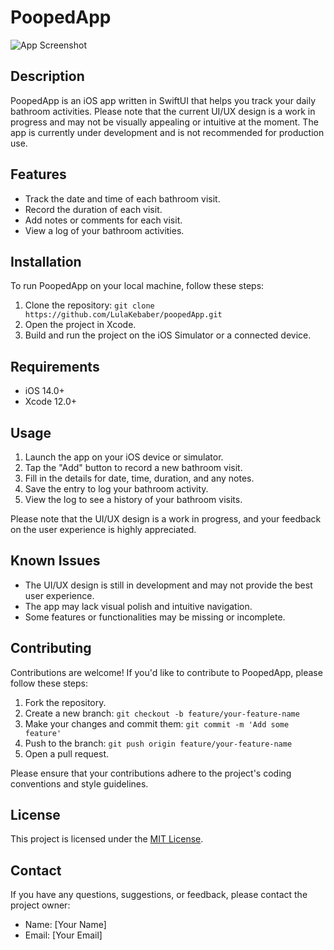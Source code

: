 # PoopedApp

![App Screenshot](screenshot.png)

## Description

PoopedApp is an iOS app written in SwiftUI that helps you track your daily bathroom activities. Please note that the current UI/UX design is a work in progress and may not be visually appealing or intuitive at the moment. The app is currently under development and is not recommended for production use.

## Features

- Track the date and time of each bathroom visit.
- Record the duration of each visit.
- Add notes or comments for each visit.
- View a log of your bathroom activities.

## Installation

To run PoopedApp on your local machine, follow these steps:

1. Clone the repository: `git clone https://github.com/LulaKebaber/poopedApp.git`
2. Open the project in Xcode.
3. Build and run the project on the iOS Simulator or a connected device.

## Requirements

- iOS 14.0+
- Xcode 12.0+

## Usage

1. Launch the app on your iOS device or simulator.
2. Tap the "Add" button to record a new bathroom visit.
3. Fill in the details for date, time, duration, and any notes.
4. Save the entry to log your bathroom activity.
5. View the log to see a history of your bathroom visits.

Please note that the UI/UX design is a work in progress, and your feedback on the user experience is highly appreciated.

## Known Issues

- The UI/UX design is still in development and may not provide the best user experience.
- The app may lack visual polish and intuitive navigation.
- Some features or functionalities may be missing or incomplete.

## Contributing

Contributions are welcome! If you'd like to contribute to PoopedApp, please follow these steps:

1. Fork the repository.
2. Create a new branch: `git checkout -b feature/your-feature-name`
3. Make your changes and commit them: `git commit -m 'Add some feature'`
4. Push to the branch: `git push origin feature/your-feature-name`
5. Open a pull request.

Please ensure that your contributions adhere to the project's coding conventions and style guidelines.

## License

This project is licensed under the [MIT License](LICENSE).

## Contact

If you have any questions, suggestions, or feedback, please contact the project owner:

- Name: [Your Name]
- Email: [Your Email]
